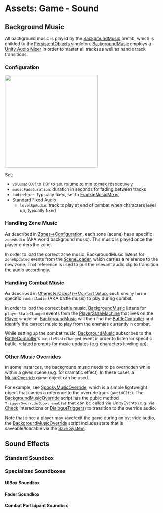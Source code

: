# Assets:  Game - Sound

## Background Music

All background music is played by the [BackgroundMusic](./BackgroundMusic.prefab) prefab, which is childed to the [PersistentObjects](../Core/README.md#persistent-objects-singleton) singleton.  [BackgroundMusic](./BackgroundMusic.prefab) employs a [Unity Audio Mixer](https://docs.unity3d.com/6000.1/Documentation/Manual/AudioMixer.html) in order to master all tracks as well as handle track transitions.

### Configuration

<img src="../../../InfoTools/Documentation/Game/Sound/BackgroundMusic.png" width="300">

Set:
* `volume`:  0.0f to 1.0f to set volume to min to max respectively
* `musicFadeDuration`:  duration in seconds for fading between tracks
* `audioMixer`:  typically fixed, set to [FrankieMusicMixer](./FrankieMusicMixer.mixer)
* Standard Fixed Audio
  * `levelUpAudio`:  track to play at end of combat when characters level up, typically fixed

### Handling Zone Music

As described in [Zones->Configuration](../OnLoadAssets/Zones/README.md#configure-the-zone), each zone (scene) has a specific `zoneAudio` (AKA world background music).  This music is played once the player enters the zone.

In order to load the correct zone music, [BackgroundMusic](./BackgroundMusic.prefab) listens for `zoneUpdated` events from the [SceneLoader](../../Scripts/Zones/SceneLoader.cs), which carries a reference to the new zone.  That reference is used to pull the relevant audio clip to transition the audio accordingly.

### Handling Combat Music

As described in [CharacterObjects->Combat Setup](../CharacterObjects/README.md#combat-setup), each enemy has a specific `combatAudio` (AKA battle music) to play during combat.  

In order to load the correct battle music, [BackgroundMusic](./BackgroundMusic.prefab) listens for `playerStateChanged` events from the [PlayerStateMachine](../../Scripts/Control/Player/PlayerStateMachine.cs) that lives on the [Player](../Core/README.md#player-prefab-singleton) singleton.  [BackgroundMusic](./BackgroundMusic.prefab) will then find the [BattleController](../Controllers/README.md#battlecontroller) and identify the correct music to play from the enemies currently in combat.

While setting up the combat music, [BackgroundMusic](./BackgroundMusic.prefab) subscribes to the [BattleController](../Controllers/README.md#battlecontroller)'s `battleStateChanged` event in order to listen for specific battle-related prompts for music updates (e.g. characters leveling up).

### Other Music Overrides

In some instances, the background music needs to be overridden while within a given scene (e.g. for dramatic effect).  In these cases, a [MusicOverride](./MusicOverrides/) game object can be used.  

For example, see [SpookyMusicOverride](./MusicOverrides/SpookyMusicOverride.prefab), which is a simple lightweight object that carries a reference to the override track (`audioClip`).  The [BackgroundMusicOverride](../../Scripts/Sound/BackgroundMusicOverride.cs) script has the public method `TriggerOverride(bool enable)` that can be called via UnityEvents (e.g. via [Check](../Checks/) interactions or [DialogueTriggers](../../Scripts/Speech/DialogueTrigger.cs)) to transition to the override audio.

Note that since a player may save/exit the game during an override audio, the [BackgroundMusicOverride](../../Scripts/Sound/BackgroundMusicOverride.cs) script includes state that is saveable/loadable via the [Save System](../../Scripts/Saving/).

## Sound Effects

### Standard Soundbox

### Specialized Soundboxes

#### UIBox Soundbox

#### Fader Soundbox

#### Combat Participant Soundbox

